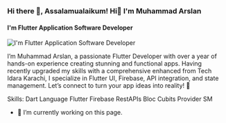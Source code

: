 ### Hi there 👋, Assalamualaikum! Hi👋 I'm Muhammad Arslan
#### I'm Flutter Application Software Developer
![I'm Flutter Application Software Developer](file:///C:/Users/M.Arslan/OneDrive/%D8%A7%D9%84%D8%B5%D9%88%D8%B1/Saved%20Pictures/1_ezx0-n827rvnJd2HXBeaTw.jpg)

I’m Muhammad Arslan, a passionate Flutter Developer with over a year of hands-on experience creating stunning and functional apps. Having recently upgraded my skills with a comprehensive enhanced from Tech Idara Karachi, I specialize in Flutter UI, Firebase, API integration, and state management. Let’s connect to turn your app ideas into reality! 🚀

Skills: Dart Language Flutter Firebase RestAPIs Bloc Cubits Provider SM

- 🔭 I’m currently working on this page. 









